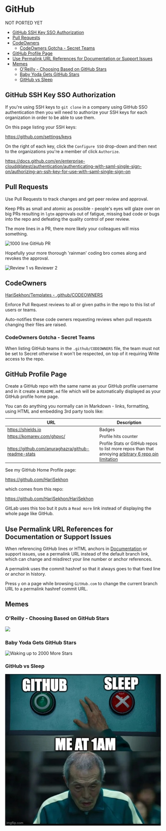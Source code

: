# GitHub

NOT PORTED YET

<!-- INDEX_START -->

- [GitHub SSH Key SSO Authorization](#github-ssh-key-sso-authorization)
- [Pull Requests](#pull-requests)
- [CodeOwners](#codeowners)
  - [CodeOwners Gotcha - Secret Teams](#codeowners-gotcha---secret-teams)
- [GitHub Profile Page](#github-profile-page)
- [Use Permalink URL References for Documentation or Support Issues](#use-permalink-url-references-for-documentation-or-support-issues)
- [Memes](#memes)
  - [O'Reilly - Choosing Based on GitHub Stars](#oreilly---choosing-based-on-github-stars)
  - [Baby Yoda Gets GitHub Stars](#baby-yoda-gets-github-stars)
  - [GitHub vs Sleep](#github-vs-sleep)

<!-- INDEX_END -->

## GitHub SSH Key SSO Authorization

If you're using SSH keys to `git clone` in a company using GitHub SSO authentication then you will need
to authorize your SSH keys for each organization in order to be able to use them.

On this page listing your SSH keys:

<https://github.com/settings/keys>

On the right of each key, click the `Configure SSO` drop-down and then next to the organizations you're a member of
click `Authorize`.

<https://docs.github.com/en/enterprise-cloud@latest/authentication/authenticating-with-saml-single-sign-on/authorizing-an-ssh-key-for-use-with-saml-single-sign-on>

## Pull Requests

Use Pull Requests to track changes and get peer review and approval.

Keep PRs as small and atomic as possible -
people's eyes will glaze over on big PRs resulting in `lgtm` approvals out of fatigue,
missing bad code or bugs into the repo and defeating
the quality control of peer review.

The more lines in a PR, there more likely your colleagues will miss something.

![1000 line GitHub PR](images/reviewing_1000_line_github_pull_request.jpeg)

Hopefully your more thorough 'rainman' coding bro comes along and revokes the approval.

![Review 1 vs Reviewer 2](images/github_pull_request_reviewer_1_vs_2.jpg)

## CodeOwners

[HariSekhon/Templates - .github/CODEOWNERS](https://github.com/HariSekhon/Templates/blob/master/.github/CODEOWNERS)

Enforce Pull Request reviews to all or given paths in the repo to this list of users or teams.

Auto-notifies these code owners requesting reviews when pull requests changing their files are raised.

### CodeOwners Gotcha - Secret Teams

When listing GitHub teams in the `.github/CODEOWNERS` file, the team must not be set to Secret otherwise it won't be
respected, on top of it requiring Write access to the repo.

## GitHub Profile Page

Create a GitHub repo with the same name as your GitHub profile username and in it create a `README.md` file
which will be automatically displayed as your GitHub profile home page.

You can do anything you normally can in Markdown - links, formatting, using HTML and embedding 3rd party tools like:

| URL                                                  | Description                                                                                                                                                |
|------------------------------------------------------|------------------------------------------------------------------------------------------------------------------------------------------------------------|
| <https://shields.io>                                 | Badges                                                                                                                                                     |
| <https://komarev.com/ghpvc/>                         | Profile hits counter                                                                                                                                       |
| <https://github.com/anuraghazra/github-readme-stats> | Profile Stats or GitHub repos to list more repos than that annoying [arbitrary 6 repo pin limitation](https://github.com/orgs/community/discussions/28350) |

See my GitHub Home Profile page:

<https://github.com/HariSekhon>

which comes from this repo:

<https://github.com/HariSekhon/HariSekhon>

GitLab uses this too but it puts a `Read more` link instead of displaying the whole page like GitHub.

## Use Permalink URL References for Documentation or Support Issues

When referencing GitHub lines or HTML anchors in [Documentation](documentation.md) or support issues,
use a permalink URL instead of the default branch link, which can change and misdirect your line number or anchor
references.

A permalink uses the commit hashref so that it always goes to that fixed line or anchor in history.

Press `y` on a page while browsing `GitHub.com` to change the current branch URL to a permalink hashref commit URL.

## Memes

### O'Reilly - Choosing Based on GitHub Stars

![](images/oreilly_book_choosing_by_github_stars_you_only_live_once.webp)

### Baby Yoda Gets GitHub Stars

![Waking up to 2000 More Stars](images/baby_yoda_wake_up_one_morning_2000_stars.jpeg)

### GitHub vs Sleep

![GitHub vs Sleep](images/github_vs_sleep_me_at_1am.jpeg)
